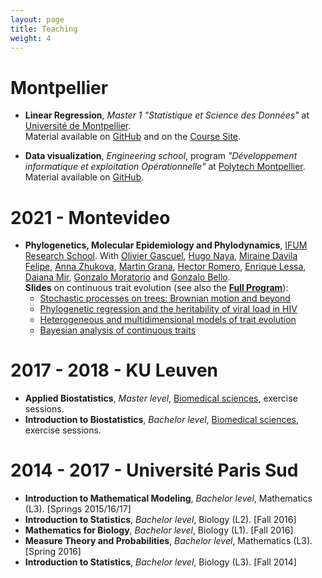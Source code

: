 ```yaml
---
layout: page
title: Teaching
weight: 4
---
```

  
# Montpellier

* **Linear Regression**, *Master 1* *"Statistique et Science des Données"* at [Université de Montpellier](https://maths-fds.edu.umontpellier.fr/ssd/).  
Material available on
[GitHub](https://github.com/pbastide/HAX814X)
and on the [Course Site](https://hax814x.netlify.app/).

* **Data visualization**, *Engineering school*, program *"Développement informatique et exploitation Opérationnelle"* at [Polytech Montpellier](https://www.polytech.umontpellier.fr/formation/cycle-ingenieur/devops/enseignements-do).  
Material available on
[GitHub](https://github.com/pbastide/do3-dataviz).

# 2021 - Montevideo

* **Phylogenetics, Molecular Epidemiology and Phylodynamics**, [IFUM Research School](https://www.fing.edu.uy/index.php/es/node/45265).
With 
[Olivier Gascuel](https://isyeb.mnhn.fr/fr/annuaire/olivier-gascuel-7496),
[Hugo Naya](http://pasteur.uy/en/institutional/heads-of-departments/hugo-naya/),
[Miraine Davila Felipe](http://www.mirainedavila.com/),
[Anna Zhukova](https://research.pasteur.fr/en/member/anna-zhukova/),
[Martin Grana](https://www.researchgate.net/profile/Martin-Grana),
[Hector Romero](https://scholar.google.com/citations?user=bDHFRZQAAAAJ&hl=en),
[Enrique Lessa](http://evolucion.fcien.edu.uy/Enrique/Enrique_P_Lessa_web_2_CV_Jul_2015.htm),
[Daiana Mir](https://orcid.org/0000-0002-3172-4867),
[Gonzalo Moratorio](https://scholar.google.com.uy/citations?user=Hz8h3sAAAAAJ&hl=en) and
[Gonzalo Bello](https://scholar.google.com.br/citations?user=WiiIJFkAAAAJ&hl=pt-BR).  
**Slides** on continuous trait evolution (see also the [**Full Program**](https://research.pasteur.fr/fr/course/phylogenetics-molecular-epidemiology-and-phylodynamics/)):
  * [Stochastic processes on trees: Brownian motion and beyond]({{site.baseurl}}/docs/202112_IFUMI_01_stochastic_process.pdf)
  * [Phylogenetic regression and the heritability of viral load in HIV]({{site.baseurl}}/docs/202112_IFUMI_02_phylogenetic_regression.pdf)
  * [Heterogeneous and multidimensional models of trait evolution]({{site.baseurl}}/docs/202112_IFUMI_03_multi_hetero_light.pdf)
  * [Bayesian analysis of continuous traits]({{site.baseurl}}/docs/202112_IFUMI_04_bayesian_light.pdf)


# 2017 - 2018 - KU Leuven

* **Applied Biostatistics**, *Master level*, [Biomedical sciences](https://onderwijsaanbod.kuleuven.be//syllabi/e/E04N0AE.htm), exercise sessions.
* **Introduction to Biostatistics**, *Bachelor level*, [Biomedical sciences](https://onderwijsaanbod.kuleuven.be/syllabi/n/E06C9BN.htm), exercise sessions.

# 2014 - 2017 - Université Paris Sud

* **Introduction to Mathematical Modeling**, *Bachelor level*, Mathematics (L3). [Springs 2015/16/17]
* **Introduction to Statistics**, *Bachelor level*, Biology (L2). [Fall 2016]
* **Mathematics for Biology**, *Bachelor level*, Biology (L1). [Fall 2016]
* **Measure Theory and Probabilities**, *Bachelor level*, Mathematics (L3). [Spring 2016]
* **Introduction to Statistics**, *Bachelor level*, Biology (L3). [Fall 2014]
